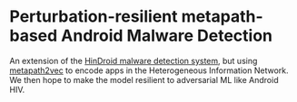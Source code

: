 # Perturbation-resilient metapath-based Android Malware Detection
An extension of the [HinDroid malware detection system](https://www.cse.ust.hk/~yqsong/papers/2017-KDD-HINDROID.pdf), but using [metapath2vec](https://ericdongyx.github.io/metapath2vec/m2v.html) to encode apps in the Heterogeneous Information Network. We then hope to make the model resilient to adversarial ML like Android HIV.
